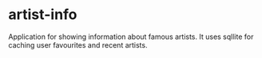 # artist-info
Application for showing information about famous artists. It uses sqllite for caching user favourites and recent artists.
